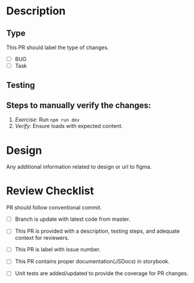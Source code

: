 # Description
<!--
Please provide a description of PR, and any additional information.
-->

## Type
This PR should label the type of changes.
- [ ] BUG
- [ ] Task

## Testing

## Steps to manually verify the changes:

1. _Exercise_: Run `npm run dev`
2. _Verify_: Ensure <your changes> loads with expected content.

# Design
Any additional information related to design or url to figma.
  
# Review Checklist
PR should follow conventional commit.
- [ ] Branch is update with latest code from master.
- [ ] This PR is provided with a description, testing steps, and adequate context for reviewers.
- [ ] This PR is label with issue number.
- [ ] This PR contains proper documentation(JSDocs) in storybook.
- [ ] Unit tests are added/updated to provide the coverage for PR changes.
  
